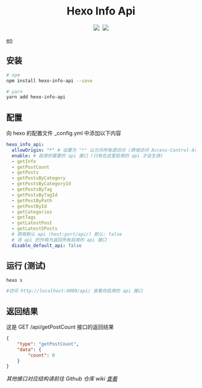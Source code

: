 <div align="center">
<h1>Hexo Info Api</h1>
<a href="https://www.npmjs.com/package/hexo-info-api"><img src="https://img.shields.io/npm/v/hexo-info-api"></a>&nbsp;
<a href="https://github.com/0ojixueseno0/hexo-info-api"><img src="https://img.shields.io/github/stars/0ojixueseno0/hexo-info-api?style=social"></a>
</div>

[en](./README.md)

## 安装

```sh
# npm
npm install hexo-info-api --save

# yarn
yarn add hexo-info-api
```

## 配置

向 hexo 的配置文件 _config.yml 中添加以下内容

```yaml
hexo_info_api:
  allowOrigin: "*" # 设置为 "*" 以允许所有源访问 (跨域访问 Access-Control-Allow-Origin)
  enable: # 启用你需要的 api 接口 (只有在这里启用的 api 才会生效)
  - getInfo
  - getPostCount
  - getPosts
  - getPostsByCategory
  - getPostsByCategoryId
  - getPostsByTag
  - getPostsByTagId
  - getPostByPath
  - getPostById
  - getCategories
  - getTags
  - getLatestPost
  - getLatest5Posts
  # 禁用默认 api (host:port/api/) 默认: false
  # 该 api 的作用为返回所有启用的 api 接口
  disable_default_api: false 
```

## 运行 (测试)

```sh
hexo s

#访问 http://localhost:4000/api/ 查看你启用的 api 接口
```

## 返回结果

这是 GET /api/getPostCount 接口的返回结果

```json
{
    "type": "getPostCount",
    "data": {
        "count": 0
    }
}
```

*其他接口对应结构请前往 Github 仓库 wiki [查看](https://github.com/0ojixueseno0/hexo-info-api/wiki)*